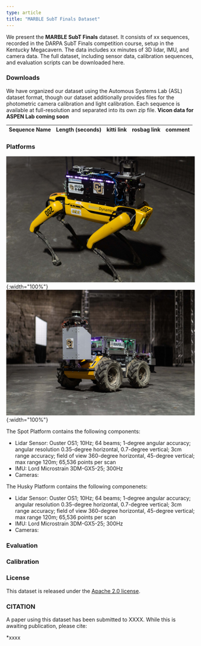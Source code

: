 ```yaml
---
type: article
title: "MARBLE SubT Finals Dataset"
---
```


We present the **MARBLE SubT Finals**
dataset. It consists of xx sequences, recorded in the DARPA SubT Finals competition course, setup in the Kentucky Megacavern. The data includes xx minutes of 3D lidar, IMU, and camera
data. The full dataset, including sensor data, calibration sequences,
and evaluation scripts can be downloaded here.

### Downloads

We have organized our dataset using the Automous Systems Lab (ASL) dataset
format, though our dataset additionally provides files for the photometric
camera calibration and light calibration. Each sequence is available at
full-resolution and separated into its own zip file. **Vicon data for ASPEN Lab coming soon**

| Sequence Name                       | Length (seconds) | kitti link                                                                  | rosbag link         | comment                              |
| ----------------------------------- | ---------------: | :-------------------------------------------------------------------------: | :-----------:       | ------------------------------------ |

### Platforms

![Photo of Spot Platform](/img/marble/spot.jpg){:width="100%"}
![Photo of Husky Platform](/img/marble/husky.jpg){:width="100%"}

The Spot Platform contains the following components:

* Lidar Sensor: Ouster OS1; 10Hz; 64 beams; 1-degree angular accuracy; angular resolution 0.35-degree horizontal, 0.7-degree vertical; 3cm range accuracy; field of view 360-degree horizontal, 45-degree vertical; max range 120m; 65,536 points per scan
* IMU: Lord Microstrain 3DM-GX5-25; 300Hz
* Cameras:

The Husky Platform contains the following componenets:

* Lidar Sensor: Ouster OS1; 10Hz; 64 beams; 1-degree angular accuracy; angular resolution 0.35-degree horizontal, 0.7-degree vertical; 3cm range accuracy; field of view 360-degree horizontal, 45-degree vertical; max range 120m; 65,536 points per scan
* IMU: Lord Microstrain 3DM-GX5-25; 300Hz
* Cameras: 

### Evaluation

### Calibration

### License

This dataset is released under the [Apache 2.0 license](https://www.apache.org/licenses/LICENSE-2.0). 

### CITATION

A paper using this dataset has been submitted to XXXX. While this is awaiting publication, please cite:

*xxxx
